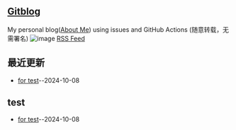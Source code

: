 ## [Gitblog](https://yihong0618.github.io/gitblog/)
My personal blog([About Me](https://github.com/yihong0618/gitblog/issues/282)) using issues and GitHub Actions (随意转载，无需署名)
![image](https://github.com/user-attachments/assets/a168bf11-661e-4566-b042-7fc9544de528)
[RSS Feed](https://raw.githubusercontent.com/shiyang1026/gitblog/master/feed.xml)

## 最近更新
- [for test](https://github.com/shiyang1026/gitblog/issues/1)--2024-10-08
## test
- [for test](https://github.com/shiyang1026/gitblog/issues/1)--2024-10-08
